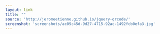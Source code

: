 ```yaml
---
layout: link
title: ""
source: 'http://jeromeetienne.github.io/jquery-qrcode/'
screenshot: 'screenshots/ac09c45d-9d27-4715-92ac-1492fcb0efa3.jpg'
---
```


